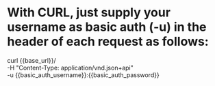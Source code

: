 # With CURL, just supply your username as basic auth (-u) in the header of each request as follows:

curl {{base_url}}/ \
    -H "Content-Type: application/vnd.json+api" \
    -u  {{basic_auth_username}}:{{basic_auth_password}}
